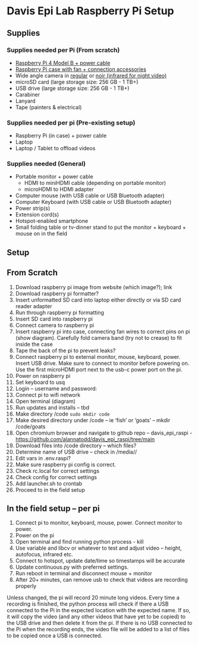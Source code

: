 # Davis Epi Lab Raspberry Pi Setup 

## Supplies
### Supplies needed per Pi (From scratch)
-	[Raspberry Pi 4 Model B + power cable](https://www.raspberrypi.com/products/raspberry-pi-4-model-b/)
-	[Raspberry Pi case with fan + connection accessories](https://vilros.com/products/vilros-accessories-starter-pack-for-raspberry-pi-4-includes-fan-cooled-case-power-supply-heatsink-set-of-4-micro-hdmi-usb-c-adapters)
-	Wide angle camera in [regular]([https://vilros.com/products/raspberry-pi-camera-3](https://vilros.com/products/raspberry-pi-camera-3?variant=39984853155934)) or [noir (infrared for night video)]([https://vilros.com/products/raspberry-pi-camera-3](https://vilros.com/products/raspberry-pi-camera-3?variant=39984853221470))
-	microSD card (large storage size: 256 GB - 1 TB+)
-	USB drive (large storage size: 256 GB - 1 TB+)
-	Carabiner
-	Lanyard
-	Tape (painters & electrical)

### Supplies needed per pi (Pre-existing setup)
-	Raspberry Pi (in case) + power cable
-	Laptop
-	Laptop / Tablet to offload videos

### Supplies needed (General) 
-	Portable monitor + power cable
    * HDMI to miniHDMI cable (depending on portable monitor)
    * microHDMI to HDMI adapter
-	Computer mouse (with USB cable or USB Bluetooth adapter)
-	Computer Keyboard (with USB cable or USB Bluetooth adapter)
-	Power strip(s) 
-	Extension cord(s)
-	Hotspot-enabled smartphone
-	Small folding table or tv-dinner stand to put the monitor + keyboard + mouse on in the field

## Setup
## From Scratch 
1.	Download raspberry pi image from website (which image?); link
2.	Download raspberry pi formatter? 
3.	Insert unformatted SD card into laptop either directly or via SD card reader adapter 
4.	Run through raspberry pi formatting 
5.	Insert SD card into raspberry pi 
6.	Connect camera to raspberry pi 
7.	Insert raspberry pi into case, connecting fan wires to correct pins on pi (show diagram). Carefully fold camera band (try not to crease) to fit inside the case 
8.	Tape the back of the pi to prevent leaks? 
9.	Connect raspberry pi to external monitor, mouse, keyboard, power. Insert USB drive. Make sure to connect to monitor before powering on. Use the first microHDMI port next to the usb-c power port on the pi. 
10.	Power on raspberry pi 
11.	Set keyboard to usq	
12.	Login – username and password: 
13.	Connect pi to wifi network
14.	Open terminal (diagram) 
15.	Run updates and installs – tbd 
16.	Make directory /code `sudo mkdir code`
17.	Make desired directory under /code – ie ‘fish’ or ‘goats’ – mkdir /code/goats
18.	Open chromium browser and navigate to github repo – davis_epi_raspi - https://github.com/alannatodd/davis_epi_raspi/tree/main 
19.	Download files into /code directory – which files? 
20.	Determine name of USB drive – check in /media/<username>/
21.	Edit vars in .env.raspi? 
22.	Make sure raspberry pi config is correct. 
23.	Check rc.local for correct settings 
24.	Check config for correct settings
25.	Add launcher.sh to crontab 
26.	Proceed to in the field setup 

## In the field setup – per pi 
1.	Connect pi to monitor, keyboard, mouse, power. Connect monitor to power. 
2.	Power on the pi 
3.	Open terminal and find running python process - kill
4.	Use variable and libcv or whatever to test and adjust video – height, autofocus, infrared etc. 
5.	Connect to hotspot, update date/time so timestamps will be accurate
6.	Update continuous.py with preferred settings.
7.	Run reboot in terminal and disconnect mouse + monitor
8.	After 20+ minutes, can remove usb to check that videos are recording properly

Unless changed, the pi will record 20 minute long videos. Every time a recording is finished, the python process will check if there a USB connected to the Pi in the expected location with the expected name. If so, it will copy the video (and any other videos that have yet to be copied) to the USB drive and then delete it from the pi. If there is no USB connected to the Pi when the recording ends, the video file will be added to a list of files to be copied once a USB is connected. 
